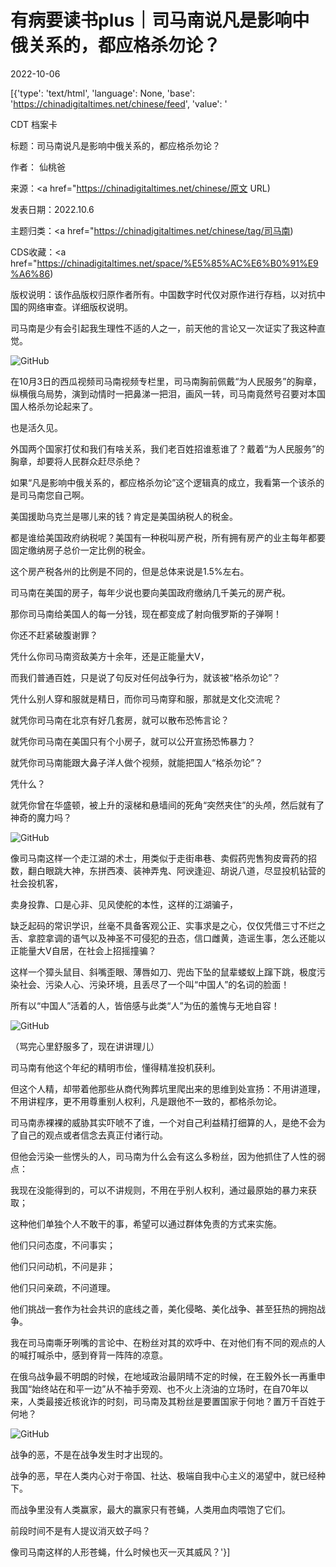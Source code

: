 # 有病要读书plus｜司马南说凡是影响中俄关系的，都应格杀勿论？

2022-10-06

[{'type': 'text/html', 'language': None, 'base': 'https://chinadigitaltimes.net/chinese/feed', 'value': '

CDT 档案卡

标题：司马南说凡是影响中俄关系的，都应格杀勿论？

作者： 仙桃爸

来源：<a href="https://chinadigitaltimes.net/chinese/原文 URL)

发表日期：2022.10.6

主题归类：<a href="https://chinadigitaltimes.net/chinese/tag/司马南)

CDS收藏：<a href="https://chinadigitaltimes.net/space/%E5%85%AC%E6%B0%91%E9%A6%86)

版权说明：该作品版权归原作者所有。中国数字时代仅对原作进行存档，以对抗中国的网络审查。详细版权说明。





司马南是少有会引起我生理性不适的人之一，前天他的言论又一次证实了我这种直觉。

![GitHub](https://chinadigitaltimes.net/chinese/files/2022/10/post-687893-633ec95150597.)

在10月3日的西瓜视频司马南视频专栏里，司马南胸前佩戴“为人民服务”的胸章，纵横俄乌局势，演到动情时一把鼻涕一把泪，画风一转，司马南竟然号召要对本国国人格杀勿论起来了。

也是活久见。

外国两个国家打仗和我们有啥关系，我们老百姓招谁惹谁了？戴着“为人民服务”的胸章，却要将人民群众赶尽杀绝？

如果“凡是影响中俄关系的，都应格杀勿论”这个逻辑真的成立，我看第一个该杀的是司马南您自己啊。

美国援助乌克兰是哪儿来的钱？肯定是美国纳税人的税金。

都是谁给美国政府纳税呢？美国有一种税叫房产税，所有拥有房产的业主每年都要固定缴纳房子总价一定比例的税金。

这个房产税各州的比例是不同的，但是总体来说是1.5%左右。

司马南在美国的房子，每年少说也要向美国政府缴纳几千美元的房产税。

那你司马南给美国人的每一分钱，现在都变成了射向俄罗斯的子弹啊！

你还不赶紧破腹谢罪？

凭什么你司马南资敌美方十余年，还是正能量大V，

而我们普通百姓，只是说了句反对任何战争行为，就该被“格杀勿论”？

凭什么别人穿和服就是精日，而你司马南穿和服，那就是文化交流呢？

就凭你司马南在北京有好几套房，就可以散布恐怖言论？

就凭你司马南在美国只有个小房子，就可以公开宣扬恐怖暴力？

就凭你司马南能跟大鼻子洋人做个视频，就能把国人“格杀勿论”？

凭什么？

就凭你曾在华盛顿，被上升的滚梯和悬墙间的死角“突然夹住”的头颅，然后就有了神奇的魔力吗？

![GitHub](https://chinadigitaltimes.net/chinese/files/2022/10/post-687893-633ec9515c3e1.)

像司马南这样一个走江湖的术士，用类似于走街串巷、卖假药兜售狗皮膏药的招数，翻白眼跳大神，东拼西凑、装神弄鬼、阿谀逢迎、胡说八道，尽显投机钻营的社会投机客，

卖身投靠、口是心非、见风使舵的本性，这样的江湖骗子，

缺乏起码的常识学识，丝毫不具备客观公正、实事求是之心，仅仅凭借三寸不烂之舌、拿腔拿调的语气以及神圣不可侵犯的丑态，信口雌黄，造谣生事，怎么还能以正能量大V自居，在社会上招摇撞骗？

这样一个獐头鼠目、斜嘴歪眼、薄唇如刀、兜齿下坠的鼠辈蝼蚁上蹿下跳，极度污染社会、污染人心、污染环境，且丢尽了一个叫“中国人”的名词的脸面！

所有以“中国人”活着的人，皆倍感与此类“人”为伍的羞愧与无地自容！

![GitHub](https://chinadigitaltimes.net/chinese/files/2022/10/post-687893-633ec951628d0.)

（骂完心里舒服多了，现在讲讲理儿）

司马南有他这个年纪的精明市侩，懂得精准投机获利。

但这个人精，却带着他那些从商代殉葬坑里爬出来的思维到处宣扬：不用讲道理，不用讲程序，更不用尊重别人权利，凡是跟他不一致的，都格杀勿论。

司马南赤裸裸的威胁其实吓唬不了谁，一个对自己利益精打细算的人，是绝不会为了自己的观点或者信念去真正付诸行动。

但他会污染一些愣头的人，司马南为什么会有这么多粉丝，因为他抓住了人性的弱点：

我现在没能得到的，可以不讲规则，不用在乎别人权利，通过最原始的暴力来获取；

这种他们单独个人不敢干的事，希望可以通过群体免责的方式来实施。

他们只问态度，不问事实；

他们只问动机，不问是非；

他们只问亲疏，不问道理。

他们挑战一套作为社会共识的底线之善，美化侵略、美化战争、甚至狂热的拥抱战争。

我在司马南嘶牙咧嘴的言论中、在粉丝对其的欢呼中、在对他们有不同的观点的人的喊打喊杀中，感到脊背一阵阵的凉意。

在俄乌战争最不明朗的时候，在地域政治最阴晴不定的时候，在王毅外长一再重申我国“始终站在和平一边”从不袖手旁观、也不火上浇油的立场时，在自70年以来，人类最接近核讹诈的时刻，司马南及其粉丝是要置国家于何地？置万千百姓于何地？

![GitHub](https://chinadigitaltimes.net/chinese/files/2022/10/post-687893-633ec9516e2c8.)

战争的恶，不是在战争发生时才出现的。

战争的恶，早在人类内心对于帝国、社达、极端自我中心主义的渴望中，就已经种下。

而战争里没有人类赢家，最大的赢家只有苍蝇，人类用血肉喂饱了它们。

前段时间不是有人提议消灭蚊子吗？

像司马南这样的人形苍蝇，什么时候也灭一灭其威风？'}]